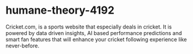 # humane-theory-4192
Cricket.com, is a sports website that especially deals in cricket. It is powered by data driven insights, AI based performance predictions and smart fan features that will enhance your cricket following experience like never-before.
